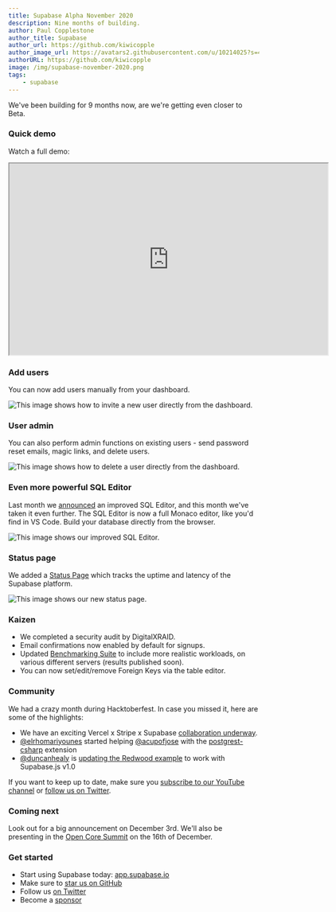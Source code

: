 ```yaml
---
title: Supabase Alpha November 2020
description: Nine months of building.
author: Paul Copplestone
author_title: Supabase
author_url: https://github.com/kiwicopple
author_image_url: https://avatars2.githubusercontent.com/u/10214025?s=400&u=c6775be2ae667e2acae3ccd347fed62bb3f5b3e7&v=4
authorURL: https://github.com/kiwicopple
image: /img/supabase-november-2020.png
tags: 
    - supabase
---
```


We've been building for 9 months now, are we're getting even closer to Beta. 

<!--truncate-->

### Quick demo

Watch a full demo:

<iframe className="w-full video-with-border" width="640" height="385" src="https://www.youtube.com/embed/unC_de7iytA" frameBorder="1" allow="accelerometer; autoplay; clipboard-write; encrypted-media; gyroscope; picture-in-picture" allowFullScreen></iframe>


### Add users

You can now add users manually from your dashboard.

![This image shows how to invite a new user directly from the dashboard.](/img/invite-users.gif)

### User admin

You can also perform admin functions on existing users - send password reset emails, magic links, and delete users.

![This image shows how to delete a user directly from the dashboard.](/img/delete-users.gif)


### Even more powerful SQL Editor

Last month we [announced](http://localhost:3005/blog/2020/11/02/supabase-alpha-october-2020#more-powerful-sql-editor) an improved SQL Editor, and this month we've taken it even further. The SQL Editor is now a full Monaco editor, like you'd find in VS Code. Build your database directly from the browser.

![This image shows our improved SQL Editor.](/img/supabase-monaco-editor.png)


### Status page

We added a [Status Page](https://status.supabase.io/) which tracks the uptime and latency of the Supabase platform.

![This image shows our new status page.](/img/status-page.png)


### Kaizen

- We completed a security audit by DigitalXRAID.
- Email confirmations now enabled by default for signups.
- Updated [Benchmarking Suite](https://github.com/supabase/benchmarks/) to include more realistic workloads, on various different servers (results published soon).
- You can now set/edit/remove Foreign Keys via the table editor.

### Community

We had a crazy month during Hacktoberfest. In case you missed it, here are some of the highlights:

- We have an exciting Vercel x Stripe x Supabase [collaboration underway](https://twitter.com/rauchg/status/1331021818681978881).
- [@elrhomariyounes](https://github.com/elrhomariyounes) started helping [@acupofjose](https://github.com/acupofjose) with the [postgrest-csharp](https://github.com/supabase/postgrest-csharp) extension
- [@duncanhealy](https://github.com/duncanhealy) is [updating the Redwood example](https://github.com/redwoodjs/redwood/pull/1474) to work with Supabase.js v1.0

If you want to keep up to date, make sure you [subscribe to our YouTube channel](https://www.youtube.com/channel/UCNTVzV1InxHV-YR0fSajqPQ) or [follow us on Twitter](https://twitter.com/supabase_io).


### Coming next

Look out for a big announcement on December 3rd. We'll also be presenting in the [Open Core Summit](https://2020.opencoresummit.com/) on the 16th of December.

### Get started

- Start using Supabase today: [app.supabase.io](https://app.supabase.io/)
- Make sure to [star us on GitHub](https://github.com/supabase/supabase)
- Follow us [on Twitter](https://twitter.com/supabase_io)
- Become a [sponsor](https://github.com/sponsors/supabase)